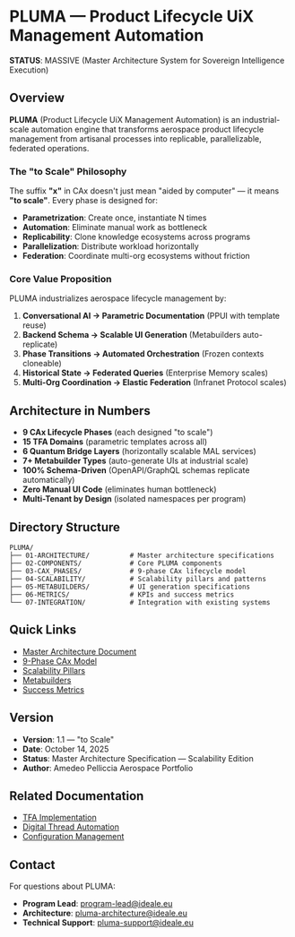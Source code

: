 # PLUMA — Product Lifecycle UiX Management Automation

**STATUS**: MASSIVE (Master Architecture System for Sovereign Intelligence Execution)

## Overview

**PLUMA** (Product Lifecycle UiX Management Automation) is an industrial-scale automation engine that transforms aerospace product lifecycle management from artisanal processes into replicable, parallelizable, federated operations.

### The "to Scale" Philosophy

The suffix **"x"** in CAx doesn't just mean "aided by computer" — it means **"to scale"**. Every phase is designed for:

- **Parametrization**: Create once, instantiate N times
- **Automation**: Eliminate manual work as bottleneck
- **Replicability**: Clone knowledge ecosystems across programs
- **Parallelization**: Distribute workload horizontally
- **Federation**: Coordinate multi-org ecosystems without friction

### Core Value Proposition

PLUMA industrializes aerospace lifecycle management by:

1. **Conversational AI → Parametric Documentation** (PPUI with template reuse)
2. **Backend Schema → Scalable UI Generation** (Metabuilders auto-replicate)
3. **Phase Transitions → Automated Orchestration** (Frozen contexts cloneable)
4. **Historical State → Federated Queries** (Enterprise Memory scales)
5. **Multi-Org Coordination → Elastic Federation** (Infranet Protocol scales)

## Architecture in Numbers

- **9 CAx Lifecycle Phases** (each designed "to scale")
- **15 TFA Domains** (parametric templates across all)
- **6 Quantum Bridge Layers** (horizontally scalable MAL services)
- **7+ Metabuilder Types** (auto-generate UIs at industrial scale)
- **100% Schema-Driven** (OpenAPI/GraphQL schemas replicate automatically)
- **Zero Manual UI Code** (eliminates human bottleneck)
- **Multi-Tenant by Design** (isolated namespaces per program)

## Directory Structure

```
PLUMA/
├── 01-ARCHITECTURE/          # Master architecture specifications
├── 02-COMPONENTS/            # Core PLUMA components
├── 03-CAX_PHASES/            # 9-phase CAx lifecycle model
├── 04-SCALABILITY/           # Scalability pillars and patterns
├── 05-METABUILDERS/          # UI generation specifications
├── 06-METRICS/               # KPIs and success metrics
└── 07-INTEGRATION/           # Integration with existing systems
```

## Quick Links

- [Master Architecture Document](./01-ARCHITECTURE/MASTER_ARCHITECTURE_V1.1.md)
- [9-Phase CAx Model](./03-CAX_PHASES/README.md)
- [Scalability Pillars](./04-SCALABILITY/README.md)
- [Metabuilders](./05-METABUILDERS/README.md)
- [Success Metrics](./06-METRICS/README.md)

## Version

- **Version**: 1.1 — "to Scale"
- **Date**: October 14, 2025
- **Status**: Master Architecture Specification — Scalability Edition
- **Author**: Amedeo Pelliccia Aerospace Portfolio

## Related Documentation

- [TFA Implementation](../../02-AIRCRAFT/MODEL_IDENTIFICATION/TFA_IMPLEMENTATION_SUMMARY.md)
- [Digital Thread Automation](../DIGITAL_THREAD/08-AUTOMATION/00-README.md)
- [Configuration Management](../CONFIG_MGMT/)

## Contact

For questions about PLUMA:
- **Program Lead**: program-lead@ideale.eu
- **Architecture**: pluma-architecture@ideale.eu
- **Technical Support**: pluma-support@ideale.eu
